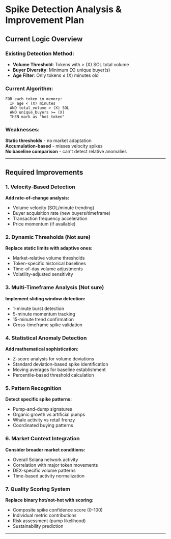# Spike Detection Analysis & Improvement Plan

## Current Logic Overview

### **Existing Detection Method:**

- **Volume Threshold**: Tokens with > (X) SOL total volume
- **Buyer Diversity**: Minimum (X) unique buyer(s)
- **Age Filter**: Only tokens ≤ (X) minutes old

### **Current Algorithm:**

```text
FOR each token in memory:
  IF age < (X) minutes 
  AND total_volume > (X) SOL 
  AND unique_buyers >= (X)
  THEN mark as "hot token"
```

### **Weaknesses:**

**Static thresholds** - no market adaptation  
**Accumulation-based** - misses velocity spikes  
**No baseline comparison** - can't detect relative anomalies

---

## Required Improvements

### **1. Velocity-Based Detection**

**Add rate-of-change analysis:**

- Volume velocity (SOL/minute trending)
- Buyer acquisition rate (new buyers/timeframe)
- Transaction frequency acceleration
- Price momentum (if available)

### **2. Dynamic Thresholds (Not sure)**

**Replace static limits with adaptive ones:**

- Market-relative volume thresholds
- Token-specific historical baselines
- Time-of-day volume adjustments
- Volatility-adjusted sensitivity

### **3. Multi-Timeframe Analysis (Not sure)**

**Implement sliding window detection:**

- 1-minute burst detection
- 5-minute momentum tracking
- 15-minute trend confirmation
- Cross-timeframe spike validation

### **4. Statistical Anomaly Detection**

**Add mathematical sophistication:**

- Z-score analysis for volume deviations
- Standard deviation-based spike identification
- Moving averages for baseline establishment
- Percentile-based threshold calculation

### **5. Pattern Recognition**

**Detect specific spike patterns:**

- Pump-and-dump signatures
- Organic growth vs artificial pumps
- Whale activity vs retail frenzy
- Coordinated buying patterns

### **6. Market Context Integration**

**Consider broader market conditions:**

- Overall Solana network activity
- Correlation with major token movements
- DEX-specific volume patterns
- Time-based activity normalization

### **7. Quality Scoring System**

**Replace binary hot/not-hot with scoring:**

- Composite spike confidence score (0-100)
- Individual metric contributions
- Risk assessment (pump likelihood)
- Sustainability prediction

---
